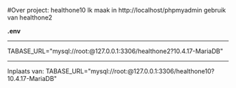 #Over project: healthone10
Ik maak in http://localhost/phpmyadmin gebruik van healthone2

**.env**
<hr>
TABASE_URL="mysql://root:@127.0.0.1:3306/healthone2?10.4.17-MariaDB"

<hr>

Inplaats van:
TABASE_URL="mysql://root:@127.0.0.1:3306/healthone10?10.4.17-MariaDB"